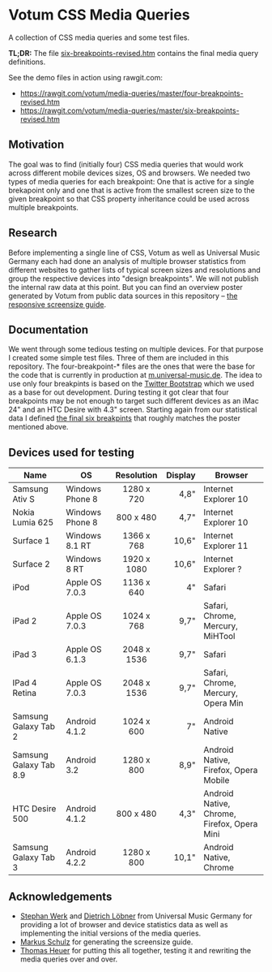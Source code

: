 # Votum CSS Media Queries

A collection of CSS media queries and some test files.

**TL;DR:** The file [six-breakpoints-revised.htm](six-breakpoints-revised.htm) contains the final media query definitions.

See the demo files in action using rawgit.com:

* https://rawgit.com/votum/media-queries/master/four-breakpoints-revised.htm
* https://rawgit.com/votum/media-queries/master/six-breakpoints-revised.htm

## Motivation

The goal was to find (initially four) CSS media queries that would work across different mobile devices sizes, OS and browsers. We needed two types of media queries for each breakpoint: One that is active for a single brekapoint only and one that is active from the smallest screen size to the given breakpoint so that CSS property inheritance could be used across multiple breakpoints.


## Research

Before implementing a single line of CSS, Votum as well as Universal Music Germany each had done an analysis of multiple browser statistics from different websites to gather lists of typical screen sizes and resolutions and group the respective devices into "design breakpoints". We will not publish the internal raw data at this point. But you can find an overview poster generated by Votum from public data sources in this repository – [the responsive screensize guide](responsive-screensize-guide.pdf).


## Documentation

We went through some tedious testing on multiple devices. For that purpose I created some simple test files. Three of them are included in this repository. The four-breakpoint-* files are the ones that were the base for the code that is currently in production at [m.universal-music.de](http://m.universal-music.de/). The idea to use only four breakpints is based on the [Twitter Bootstrap](http://getbootstrap.com/) which we used as a base for out development. During testing it got clear that four breakpoints may be not enough to target such different devices as an iMac 24" and an HTC Desire with 4.3" screen. Starting again from our statistical data I defined [the final six breakpints](six-breakpoints-revised.htm) that roughly matches the poster mentioned above.


## Devices used for testing

| Name                 | OS            | Resolution|Display| Browser |
|----------------------|---------------|:---------:|------:|---------|
|Samsung Ativ S        |Windows Phone 8|1280 x 720 |4,8"   |Internet Explorer 10
|Nokia Lumia 625       |Windows Phone 8|800 x 480  |4,7"   |Internet Explorer 10
|Surface 1             |Windows 8.1 RT |1366 x 768 |10,6"  |Internet Explorer 11
|Surface 2             |Windows 8 RT   |1920 x 1080|10,6"  |Internet Explorer ?
|iPod                  |Apple OS 7.0.3 |1136 x 640 |4"     |Safari
|iPad 2                |Apple OS 7.0.3 |1024 x 768 |9,7"   |Safari, Chrome, Mercury, MiHTool
|iPad 3                |Apple OS 6.1.3 |2048 x 1536|9,7"   |Safari
|IPad 4 Retina         |Apple OS 7.0.3 |2048 x 1536|9,7"   |Safari, Chrome, Mercury, Opera Min
|Samsung Galaxy Tab 2  |Android 4.1.2  |1024 x 600 |7"     |Android Native
|Samsung Galaxy Tab 8.9|Android 3.2    |1280 x 800 |8,9"   |Android Native, Firefox, Opera Mobile
|HTC Desire 500        |Android 4.1.2  |800 x 480  |4,3"   |Android Native, Chrome, Firefox, Opera Mini
|Samsung Galaxy Tab 3  |Android 4.2.2  |1280 x 800 |10,1"  |Android Native, Chrome


## Acknowledgements

* [Stephan Werk](Stephan.Werk@umusic.com) and [Dietrich Löbner](Dietrich.Loebner@umusic.com) from Universal Music Germany for providing a lot of browser and device statistics data as well as implementing the initial versions of the media queries.
* [Markus Schulz](markus.schulz@votum.de) for generating the screensize guide.
* [Thomas Heuer](thomas.heuer@votum.de) for putting this all together, testing it and rewriting the media queries over and over.
